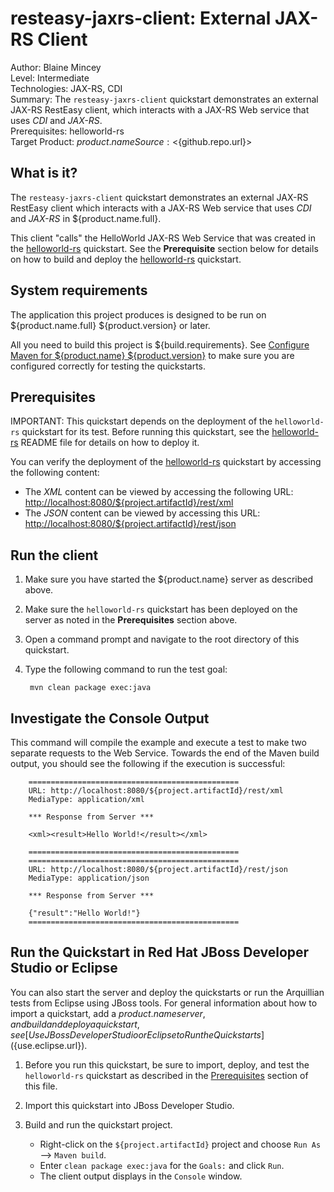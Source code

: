 resteasy-jaxrs-client: External JAX-RS Client
======================
Author: Blaine Mincey  
Level: Intermediate  
Technologies: JAX-RS, CDI  
Summary: The `resteasy-jaxrs-client` quickstart demonstrates an external JAX-RS RestEasy client, which interacts with a JAX-RS Web service that uses *CDI* and *JAX-RS*.  
Prerequisites: helloworld-rs  
Target Product: ${product.name}  
Source: <${github.repo.url}>  

What is it?
-----------

The `resteasy-jaxrs-client` quickstart demonstrates an external JAX-RS RestEasy client which interacts with a JAX-RS Web service that uses *CDI* and *JAX-RS*
in ${product.name.full}.

This client "calls" the HelloWorld JAX-RS Web Service that was created in the [helloworld-rs](../helloworld-rs/README.md) quickstart. See the **Prerequisite** section below for details on how to build and deploy the [helloworld-rs](../helloworld-rs/README.md) quickstart.


System requirements
-------------------

The application this project produces is designed to be run on ${product.name.full} ${product.version} or later.

All you need to build this project is ${build.requirements}. See [Configure Maven for ${product.name} ${product.version}](https://github.com/jboss-developer/jboss-developer-shared-resources/blob/master/guides/CONFIGURE_MAVEN_JBOSS_EAP7.md#configure-maven-to-build-and-deploy-the-quickstarts) to make sure you are configured correctly for testing the quickstarts.


Prerequisites
-----------

IMPORTANT: This quickstart depends on the deployment of the `helloworld-rs` quickstart for its test. Before running this quickstart, see the [helloworld-rs](../helloworld-rs/README.md)  README file for details on how to deploy it.

You can verify the deployment of the [helloworld-rs](../helloworld-rs/README.md) quickstart by accessing the following content:

* The *XML* content can be viewed by accessing the following URL: <http://localhost:8080/${project.artifactId}/rest/xml>
* The *JSON* content can be viewed by accessing this URL: <http://localhost:8080/${project.artifactId}/rest/json>



Run the client
--------------

1. Make sure you have started the ${product.name} server as described above.
2. Make sure the `helloworld-rs` quickstart has been deployed on the server as noted in the **Prerequisites** section above.
3. Open a command prompt and navigate to the root directory of this quickstart.
4. Type the following command to run the test goal:

        mvn clean package exec:java

Investigate the Console Output
----------------------------

This command will compile the example and execute a test to make two separate requests to the Web Service.  Towards the end of the Maven build output, you
should see the following if the execution is successful:

        ===============================================
        URL: http://localhost:8080/${project.artifactId}/rest/xml
        MediaType: application/xml

        *** Response from Server ***

        <xml><result>Hello World!</result></xml>

        ===============================================
        ===============================================
        URL: http://localhost:8080/${project.artifactId}/rest/json
        MediaType: application/json

        *** Response from Server ***

        {"result":"Hello World!"}
        ===============================================

Run the Quickstart in Red Hat JBoss Developer Studio or Eclipse
-------------------------------------
You can also start the server and deploy the quickstarts or run the Arquillian tests from Eclipse using JBoss tools. For general information about how to import a quickstart, add a ${product.name} server, and build and deploy a quickstart, see [Use JBoss Developer Studio or Eclipse to Run the Quickstarts](${use.eclipse.url}).

1. Before you run this quickstart, be sure to import, deploy, and test the `helloworld-rs` quickstart as described in the [Prerequisites](#prerequisites) section of this file.

2. Import this quickstart into JBoss Developer Studio.

2. Build and run the quickstart project.
    * Right-click on the `${project.artifactId}` project and choose `Run As` --> `Maven build`.
    * Enter `clean package exec:java` for the `Goals:` and click `Run`.
    * The client output displays in the `Console` window.
